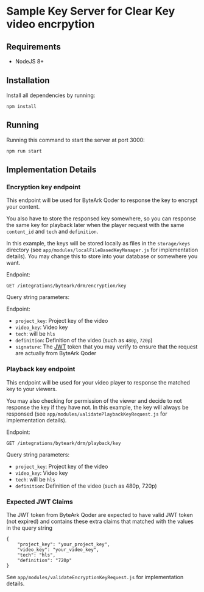 # Sample Key Server for Clear Key video encrpytion

## Requirements

* NodeJS 8+

## Installation

Install all dependencies by running:

    npm install

## Running

Running this command to start the server at port 3000:

    npm run start

## Implementation Details

### Encryption key endpoint

This endpoint will be used for ByteArk Qoder to response the key to encrypt your content.

You also have to store the responsed key somewhere, so you can response the same key for playback later
when the player request with the same `content_id` and `tech` and `definition`.

In this example, the keys will be stored locally as files in the `storage/keys` directory
(see `app/modules/localFileBasedKeyManager.js` for implementation details).
You may change this to store into your database or somewhere you want.

Endpoint:

    GET /integrations/byteark/drm/encryption/key

Query string parameters:

Endpoint:

* `project_key`: Project key of the video
* `video_key`: Video key
* `tech`: will be `hls`
* `definition`: Definition of the video (such as `480p`, `720p`)
* `signature`: The [JWT](https://jwt.io/) token that you may verify to ensure that the request are actually from ByteArk Qoder

### Playback key endpoint

This endpoint will be used for your video player to response the matched key to your viewers.

You may also checking for permission of the viewer and decide to not response the key if they have not.
In this example, the key will always be responsed
(see `app/modules/validatePlaybackKeyRequest.js` for implementation details).

Endpoint:

    GET /integrations/byteark/drm/playback/key

Query string parameters:

* `project_key`: Project key of the video
* `video_key`: Video key
* `tech`: will be `hls`
* `definition`: Definition of the video (such as 480p, 720p)

### Expected JWT Claims

The JWT token from ByteArk Qoder are expected to have valid JWT token (not expired)
and contains these extra claims that matched with the values in the query string

```
{
    "project_key": "your_project_key",
    "video_key": "your_video_key",
    "tech": "hls",
    "definition": "720p"
}
```

See `app/modules/validateEncryptionKeyRequest.js` for implementation details.
